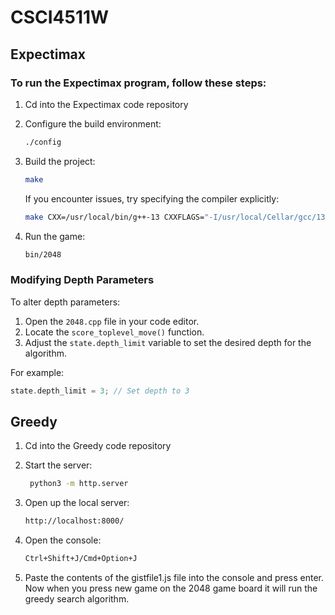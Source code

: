 # CSCI4511W

## Expectimax

### To run the Expectimax program, follow these steps:

1. Cd into the Expectimax code repository

2. Configure the build environment:
   ```bash
   ./config
   ```

3. Build the project:
   ```bash
   make
   ```
   If you encounter issues, try specifying the compiler explicitly:
   ```bash
   make CXX=/usr/local/bin/g++-13 CXXFLAGS="-I/usr/local/Cellar/gcc/13.2.0/include/c++/13"
   ```

4. Run the game:
   ```bash
   bin/2048
   ```

### Modifying Depth Parameters

To alter depth parameters:

1. Open the `2048.cpp` file in your code editor.
2. Locate the `score_toplevel_move()` function.
3. Adjust the `state.depth_limit` variable to set the desired depth for the algorithm.

For example:
```cpp
state.depth_limit = 3; // Set depth to 3
```

## Greedy

1. Cd into the Greedy code repository

2. Start the server:
    ```bash
     python3 -m http.server
    ```
3. Open up the local server:
   ```bash
   http://localhost:8000/
   ```
5. Open the console:
   ```bash
   Ctrl+Shift+J/Cmd+Option+J
   ```
7. Paste the contents of the gistfile1.js file into the console and press enter. Now when you press new game on the 2048 game board it will run the greedy search algorithm.

